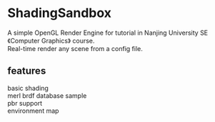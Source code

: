 ShadingSandbox
=======================================

A simple OpenGL Render Engine for tutorial in Nanjing University SE《Computer Graphics》 course.  
Real-time render any scene from a config file.

features
---------------------------------------

basic shading  
merl brdf database sample  
pbr support  
environment map  
